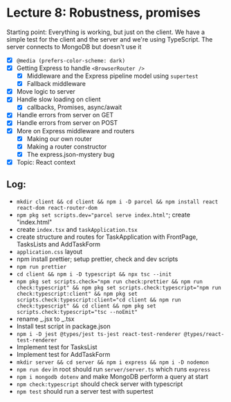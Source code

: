 # Lecture 8: Robustness, promises

Starting point: Everything is working, but just on the client.
We have a simple test for the client and the server and we're
using TypeScript. The server connects to MongoDB but doesn't use it

- [x] `@media (prefers-color-scheme: dark)`
- [x] Getting Express to handle `<BrowserRouter />`
  - [x] Middleware and the Express pipeline model using `supertest`
  - [x] Fallback middleware
- [x] Move logic to server
- [x] Handle slow loading on client
  - [x] callbacks, Promises, async/await
- [x] Handle errors from server on GET
- [x] Handle errors from server on POST
- [x] More on Express middleware and routers
  - [x] Making our own router
  - [x] Making a router constructor
  - [x] The express.json-mystery bug
- [x] Topic: React context

## Log:

- `mkdir client && cd client && npm i -D parcel && npm install react react-dom react-router-dom`
- `npm pkg set scripts.dev="parcel serve index.html"`; create "index.html"
- create `index.tsx` and `taskApplication.tsx`
- create structure and routes for TaskApplication with FrontPage, TasksLists and AddTaskForm
- `application.css` layout
- npm install prettier; setup prettier, check and dev scripts
- `npm run prettier`
- `cd client && npm i -D typescript && npx tsc --init`
- `npm pkg set scripts.check="npm run check:prettier && npm run check:typescript" && npm pkg set scripts.check:typescript="npm run check:typescript:client" && npm pkg set scripts.check:typescript:client="cd client && npm run check:typescript" && cd client && npm pkg set scripts.check:typescript="tsc --noEmit"`
- rename _.jsx to _.tsx
- Install test script in package.json
- `npm i -D jest @types/jest ts-jest react-test-renderer @types/react-test-renderer`
- Implement test for TasksList
- Implement test for AddTaskForm
- `mkdir server && cd server && npm i express && npm i -D nodemon`
- `npm run dev` in root should run `server/server.ts` which runs `express`
- `npm i mongodb dotenv` and make MongoDB perform a query at start
- `npm check:typescript` should check server with typescript
- `npm test` should run a server test with supertest
